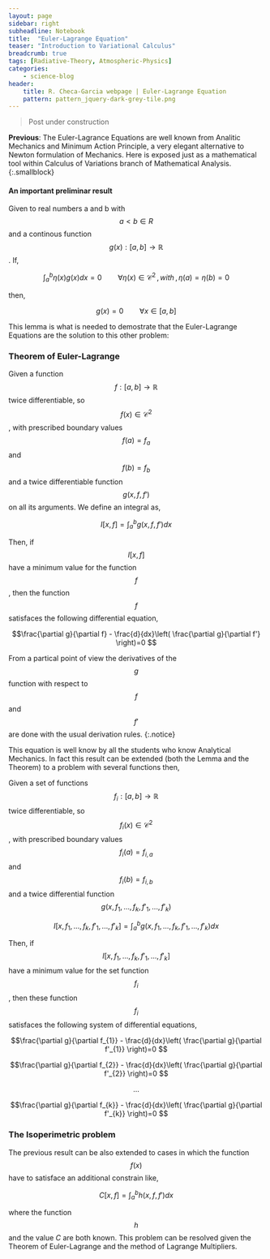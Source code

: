 ```yaml
---
layout: page
sidebar: right
subheadline: Notebook
title:  "Euler-Lagrange Equation"
teaser: "Introduction to Variational Calculus"
breadcrumb: true
tags: [Radiative-Theory, Atmospheric-Physics]
categories:
    - science-blog
header:
    title: R. Checa-Garcia webpage | Euler-Lagrange Equation
    pattern: pattern_jquery-dark-grey-tile.png
---
```


> Post under construction

[^1]: Hansen, J.E., and L.D. Travis, 1974: Light scattering in planetary atmospheres. Space Sci. Rev., 16, 527-610, doi:10.1007/BF00168069.

**Previous**: The Euler-Lagrance Equations are well known from Analitic Mechanics and Minimum Action Principle, a very elegant alternative to Newton formulation of Mechanics. Here is exposed just as a mathematical tool within Calculus of Variations branch of Mathematical Analysis.
{:.smallblock}

#### An important preliminar result


Given to real numbers a and b with $$a<b \in R$$ and a continous function $$g(x): [a,b]\rightarrow \mathbb{R}$$. If,

$$\int_{a}^{b}\eta(x)g(x)dx=0 \qquad \forall \eta(x)\in \mathcal{C}^{2} \,, with\,, \eta(a)=\eta(b)=0 $$

then,

$$g(x)=0 \qquad \forall x\in [a,b] $$


This lemma is what is needed to demostrate that the Euler-Lagrange Equations are the solution to this other problem:


### Theorem of Euler-Lagrange


Given a function $$f:[a,b]\rightarrow\mathbb{R}$$ twice differentiable, so $$f(x)\in \mathcal{C}^{2}$$, with prescribed boundary values $$f(a)=f_{a}$$ and  $$f(b)=f_{b}$$ and a twice differentiable function $$g(x,f,f')$$ on all its arguments. We define an integral as,

$$I[x,f] = \int_{a}^{b}g(x,f,f')dx $$

Then, if $$I[x,f]$$ have a minimum value for the function $$f$$, then the function $$f$$ satisfaces the following differential equation,

$$\frac{\partial g}{\partial f} - \frac{d}{dx}\left( \frac{\partial g}{\partial f'} \right)=0 $$


From a partical point of view the derivatives of the $$g$$ function with respect to $$f$$ and $$f'$$ are done with the usual derivation rules.
{:.notice}

This equation is well know by all the students who know Analytical Mechanics. In fact this result can be extended (both the Lemma and the Theorem) to a problem with several functions then,

Given a set of functions $$f_{i}:[a,b]\rightarrow\mathbb{R}$$ twice differentiable, so $$f_{i}(x)\in \mathcal{C}^{2}$$, with prescribed boundary values $$f_{i}(a)=f_{i,a}$$ and  $$f_{i}(b)=f_{i,b}$$ and a twice differential function $$g(x,f_{1},...,f_{k},f'_{1},...,f'_{k})$$

$$I[x,f_{1},...,f_{k},f'_{1},...,f'_{k}] = \int_{a}^{b}g(x,f_{1},...,f_{k},f'_{1},...,f'_{k})dx $$

Then, if $$I[x,f_{1},...,f_{k},f'_{1},...,f'_{k}]$$ have a minimum value for the set function $$f_{i}$$, then these function $$f_{i}$$ satisfaces the following system of differential equations,

$$\frac{\partial g}{\partial f_{1}} - \frac{d}{dx}\left( \frac{\partial g}{\partial f'_{1}} \right)=0 $$

$$\frac{\partial g}{\partial f_{2}} - \frac{d}{dx}\left( \frac{\partial g}{\partial f'_{2}} \right)=0 $$

$$ ... $$

$$\frac{\partial g}{\partial f_{k}} - \frac{d}{dx}\left( \frac{\partial g}{\partial f'_{k}} \right)=0 $$

### The Isoperimetric problem

The previous result can be also extended to cases in which the function $$f(x)$$ have to satisface an additional constrain like,

$$C[x,f] = \int_{a}^{b}h(x,f,f')dx $$

where the function $$h$$ and the value $C$ are both known. This problem can be resolved given the Theorem of Euler-Lagrange and the method of Lagrange Multipliers.
